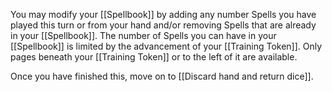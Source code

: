 You may modify your [[Spellbook]] by adding any number Spells you have played this turn or from your hand and/or removing Spells that are already in your [[Spellbook]]. The number of Spells you can have in your [[Spellbook]] is limited by the advancement of your [[Training Token]]. Only pages beneath your [[Training Token]] or to the left of it are available.

Once you have finished this, move on to [[Discard hand and return dice]].
